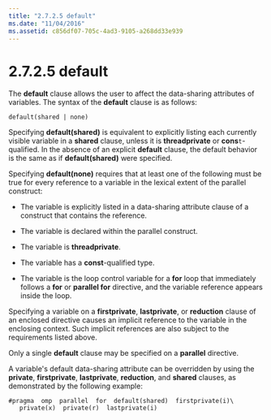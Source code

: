 ```yaml
---
title: "2.7.2.5 default"
ms.date: "11/04/2016"
ms.assetid: c856df07-705c-4ad3-9105-a268dd33e939
---
```

# 2.7.2.5 default

The **default** clause allows the user to affect the data-sharing attributes of variables. The syntax of the **default** clause is as follows:

```
default(shared | none)
```

Specifying **default(shared)** is equivalent to explicitly listing each currently visible variable in a **shared** clause, unless it is **threadprivate** or **cons**`t`-qualified. In the absence of an explicit **default** clause, the default behavior is the same as if **default(shared)** were specified.

Specifying **default(none)** requires that at least one of the following must be true for every reference to a variable in the lexical extent of the parallel construct:

- The variable is explicitly listed in a data-sharing attribute clause of a construct that contains the reference.

- The variable is declared within the parallel construct.

- The variable is **threadprivate**.

- The variable has a **const**-qualified type.

- The variable is the loop control variable for a **for** loop that immediately follows a **for** or **parallel for** directive, and the variable reference appears inside the loop.

Specifying a variable on a **firstprivate**, **lastprivate**, or **reduction** clause of an enclosed directive causes an implicit reference to the variable in the enclosing context. Such implicit references are also subject to the requirements listed above.

Only a single **default** clause may be specified on a **parallel** directive.

A variable's default data-sharing attribute can be overridden by using the **private**, **firstprivate**, **lastprivate**, **reduction**, and **shared** clauses, as demonstrated by the following example:

```
#pragma  omp  parallel  for  default(shared)  firstprivate(i)\
   private(x)  private(r)  lastprivate(i)
```